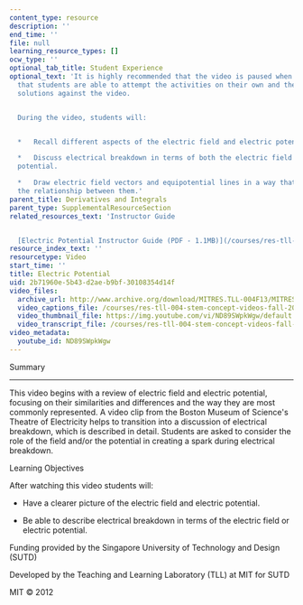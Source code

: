 ```yaml
---
content_type: resource
description: ''
end_time: ''
file: null
learning_resource_types: []
ocw_type: ''
optional_tab_title: Student Experience
optional_text: 'It is highly recommended that the video is paused when prompted so
  that students are able to attempt the activities on their own and then check their
  solutions against the video.


  During the video, students will:


  *   Recall different aspects of the electric field and electric potential.

  *   Discuss electrical breakdown in terms of both the electric field and the electric
  potential.

  *   Draw electric field vectors and equipotential lines in a way that uses and reinforces
  the relationship between them.'
parent_title: Derivatives and Integrals
parent_type: SupplementalResourceSection
related_resources_text: 'Instructor Guide


  [Electric Potential Instructor Guide (PDF - 1.1MB)](/courses/res-tll-004-stem-concept-videos-fall-2013/resources/mitres_tll-004f13_eleguide)'
resource_index_text: ''
resourcetype: Video
start_time: ''
title: Electric Potential
uid: 2b71960e-5b43-d2ae-b9bf-30108354d14f
video_files:
  archive_url: http://www.archive.org/download/MITRES.TLL-004F13/MITRES_TLL-004F13_electric_potential_sutd_intro_300k.mp4
  video_captions_file: /courses/res-tll-004-stem-concept-videos-fall-2013/d04b46bcba7b553e87ab1ae2dbba98f8_ND89SWpkWgw.vtt
  video_thumbnail_file: https://img.youtube.com/vi/ND89SWpkWgw/default.jpg
  video_transcript_file: /courses/res-tll-004-stem-concept-videos-fall-2013/1e29a96c2b2c93209f14bbea70a1142c_ND89SWpkWgw.pdf
video_metadata:
  youtube_id: ND89SWpkWgw
---
```


Summary


-----------

This video begins with a review of electric field and electric potential, focusing on their similarities and differences and the way they are most commonly represented. A video clip from the Boston Museum of Science's Theatre of Electricity helps to transition into a discussion of electrical breakdown, which is described in detail. Students are asked to consider the role of the field and/or the potential in creating a spark during electrical breakdown.

Learning Objectives

After watching this video students will:

*   Have a clearer picture of the electric field and electric potential.
    
*   Be able to describe electrical breakdown in terms of the electric field or electric potential.
    

Funding provided by the Singapore University of Technology and Design (SUTD)

Developed by the Teaching and Learning Laboratory (TLL) at MIT for SUTD

MIT © 2012



